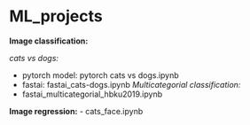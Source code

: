 # ML_projects

**Image classification:**

*cats vs dogs:*
- pytorch model: pytorch cats vs dogs.ipynb
- fastai: fastai_cats-dogs.ipynb
*Multicategorial classification:*
- fastai_multicategorial_hbku2019.ipynb 
      
**Image regression:**
    - cats_face.ipynb
    
